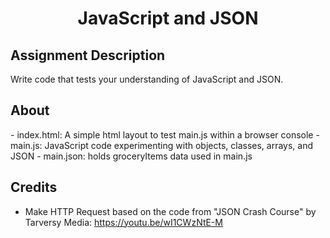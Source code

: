 <h1 align="center">JavaScript and JSON</h1>

<h2>Assignment Description</h2>
Write code that tests your understanding of JavaScript and JSON.

<h2>About</h2>
- index.html: A simple html layout to test main.js within a browser console
- main.js: JavaScript code experimenting with objects, classes, arrays, and JSON
- main.json: holds groceryItems data used in main.js

<h2>Credits</h2>

- Make HTTP Request based on the code from "JSON Crash Course" by Tarversy Media: https://youtu.be/wI1CWzNtE-M
